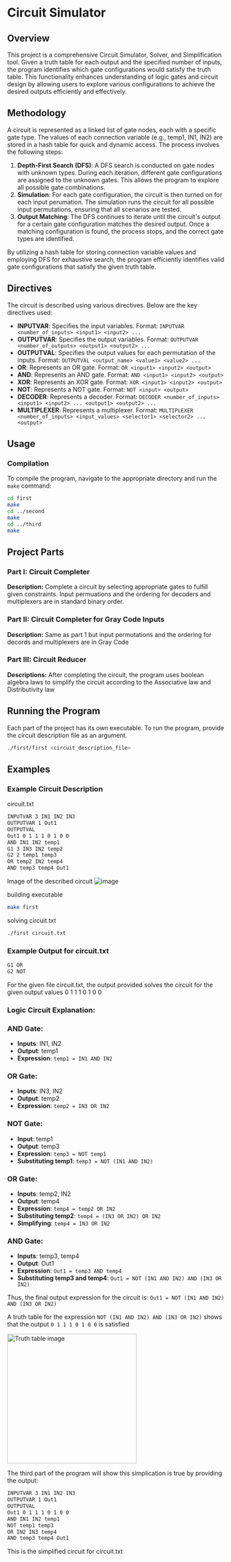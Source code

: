 # Circuit Simulator

## Overview
This project is a comprehensive Circuit Simulator, Solver, and Simplification tool. Given a truth table for each output and the specified number of inputs, the program identifies which gate configurations would satisfy the truth table. This functionality enhances understanding of logic gates and circuit design by allowing users to explore various configurations to achieve the desired outputs efficiently and effectively.


## Methodology
A circuit is represented as a linked list of gate nodes, each with a specific gate type. The values of each connection variable (e.g., temp1, IN1, IN2) are stored in a hash table for quick and dynamic access. The process involves the following steps:

1. **Depth-First Search (DFS)**: A DFS search is conducted on gate nodes with unknown types. During each iteration, different gate configurations are assigned to the unknown gates. This allows the program to explore all possible gate combinations.
2. **Simulation**: For each gate configuration, the circuit is then turned on for each input perumation. The simulation runs the circuit for all possible input permutations, ensuring that all scenarios are tested.
3. **Output Matching**: The DFS continues to iterate until the circuit's output for a certain gate configuration matches the desired output. Once a matching configuration is found, the process stops, and the correct gate types are identified.

By utilizing a hash table for storing connection variable values and employing DFS for exhaustive search, the program efficiently identifies valid gate configurations that satisfy the given truth table.



## Directives
The circuit is described using various directives. Below are the key directives used:

- **INPUTVAR**: Specifies the input variables. Format: `INPUTVAR <number_of_inputs> <input1> <input2> ...`
- **OUTPUTVAR**: Specifies the output variables. Format: `OUTPUTVAR <number_of_outputs> <output1> <output2> ...`
- **OUTPUTVAL**: Specifies the output values for each permutation of the inputs. Format: `OUTPUTVAL <output_name> <value1> <value2> ...`
- **OR**: Represents an OR gate. Format: `OR <input1> <input2> <output>`
- **AND**: Represents an AND gate. Format: `AND <input1> <input2> <output>`
- **XOR**: Represents an XOR gate. Format: `XOR <input1> <input2> <output>`
- **NOT**: Represents a NOT gate. Format: `NOT <input> <output>`
- **DECODER**: Represents a decoder. Format: `DECODER <number_of_inputs> <input1> <input2> ... <output1> <output2> ...`
- **MULTIPLEXER**: Represents a multiplexer. Format: `MULTIPLEXER <number_of_inputs> <input_values> <selector1> <selector2> ... <output>`

## Usage

### Compilation
To compile the program, navigate to the appropriate directory and run the `make` command:
```bash
cd first
make
cd ../second
make
cd ../third
make
```

## Project Parts

### Part I: Circuit Completer
**Description:** Complete a circuit by selecting appropriate gates to fulfill given constraints. Input permuations and the ordering for decoders and multiplexers are in standard binary order.

### Part II: Circuit Completer for Gray Code Inputs
**Description:** Same as part 1 but input permutations and the ordering for decords and multiplexers are in Gray Code

### Part III: Circuit Reducer
**Descriptions:** After completing the circuit, the program uses boolean algebra laws to simplify the circuit according to the Associative law and Distributivity law

## Running the Program
Each part of the project has its own executable. To run the program, provide the circuit description file as an argument.
```bash
./first/first <circuit_description_file>
```

## Examples

### Example Circuit Description
circuit.txt
```bash
INPUTVAR 3 IN1 IN2 IN3
OUTPUTVAR 1 Out1
OUTPUTVAL
Out1 0 1 1 1 0 1 0 0
AND IN1 IN2 temp1
G1 3 IN3 IN2 temp2
G2 2 temp1 temp3
OR temp2 IN2 temp4
AND temp3 temp4 Out1
```
Image of the described circuit
![image](https://github.com/framarqu001/Circuit-Solver-Simulator/assets/119390184/aa82d452-9545-4e90-96e7-4fc269cf0e8f)

building executable
```bash 
make first
```

solving circuit.txt
```bash
./first circuit.txt
```

### Example Output for circuit.txt
```bash
G1 OR
G2 NOT
```

For the given file circuit.txt, the output provided solves the circuit for the given output values 0 1 1 1 0 1 0 0

### Logic Circuit Explanation:

### AND Gate:
- **Inputs**: IN1, IN2
- **Output**: temp1
- **Expression**: 
  `temp1 = IN1 AND IN2`

### OR Gate:
- **Inputs**: IN3, IN2
- **Output**: temp2
- **Expression**: 
  `temp2 = IN3 OR IN2`

### NOT Gate:
- **Input**: temp1
- **Output**: temp3
- **Expression**: 
  `temp3 = NOT temp1`
- **Substituting temp1**: 
  `temp3 = NOT (IN1 AND IN2)`

### OR Gate:
- **Inputs**: temp2, IN2
- **Output**: temp4
- **Expression**: 
  `temp4 = temp2 OR IN2`
- **Substituting temp2**: 
  `temp4 = (IN3 OR IN2) OR IN2`
- **Simplifying**: 
  `temp4 = IN3 OR IN2`

### AND Gate:
- **Inputs**: temp3, temp4
- **Output**: Out1
- **Expression**: 
  `Out1 = temp3 AND temp4`
- **Substituting temp3 and temp4**: 
  `Out1 = NOT (IN1 AND IN2) AND (IN3 OR IN2)`

Thus, the final output expression for the circuit is:
`Out1 = NOT (IN1 AND IN2) AND (IN3 OR IN2)`

A truth table for the expression `NOT (IN1 AND IN2) AND (IN3 OR IN2)` shows that the output `0 1 1 1 0 1 0 0` is satisfied

<img src="https://github.com/framarqu001/Circuit-Solver-Simulator/assets/119390184/efcbf832-8603-41bb-b6c1-6a1acfb5aa21" width="300" alt="Truth table image">




The third part of the program will show this simplication is true by providing the output:

```bash
INPUTVAR 3 IN1 IN2 IN3
OUTPUTVAR 1 Out1
OUTPUTVAL
Out1 0 1 1 1 0 1 0 0
AND IN1 IN2 temp1
NOT temp1 temp3
OR IN2 IN3 temp4
AND temp3 temp4 Out1
```
This is the simplified circuit for circuit.txt






